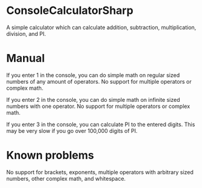 # ConsoleCalculatorSharp
A simple calculator which can calculate addition, subtraction, multiplication, division, and PI.

# Manual
If you enter 1 in the console, you can do simple math on regular sized numbers of any amount of operators.
No support for multiple operators or complex math.

If you enter 2 in the console, you can do simple math on infinite sized numbers with one operator.
No support for multiple operators or complex math.

If you enter 3 in the console, you can calculate PI to the entered digits.
This may be very slow if you go over 100,000 digits of PI.

# Known problems
No support for brackets, exponents, multiple operators with arbitrary sized numbers, other complex math, and whitespace.
